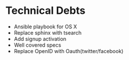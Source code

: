 # Technical Debts

* Ansible playbook for OS X
* Replace sphinx with tsearch
* Add signup activation
* Well covered specs
* Replace OpenID with Oauth(twitter/facebook)
